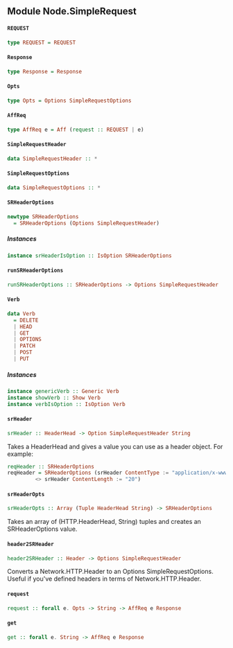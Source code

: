 ## Module Node.SimpleRequest

#### `REQUEST`

``` purescript
type REQUEST = REQUEST
```

#### `Response`

``` purescript
type Response = Response
```

#### `Opts`

``` purescript
type Opts = Options SimpleRequestOptions
```

#### `AffReq`

``` purescript
type AffReq e = Aff (request :: REQUEST | e)
```

#### `SimpleRequestHeader`

``` purescript
data SimpleRequestHeader :: *
```

#### `SimpleRequestOptions`

``` purescript
data SimpleRequestOptions :: *
```

#### `SRHeaderOptions`

``` purescript
newtype SRHeaderOptions
  = SRHeaderOptions (Options SimpleRequestHeader)
```

##### Instances
``` purescript
instance srHeaderIsOption :: IsOption SRHeaderOptions
```

#### `runSRHeaderOptions`

``` purescript
runSRHeaderOptions :: SRHeaderOptions -> Options SimpleRequestHeader
```

#### `Verb`

``` purescript
data Verb
  = DELETE
  | HEAD
  | GET
  | OPTIONS
  | PATCH
  | POST
  | PUT
```

##### Instances
``` purescript
instance genericVerb :: Generic Verb
instance showVerb :: Show Verb
instance verbIsOption :: IsOption Verb
```

#### `srHeader`

``` purescript
srHeader :: HeaderHead -> Option SimpleRequestHeader String
```

Takes a HeaderHead and gives a value you can use as a header object.
For example:
```purescript
reqHeader :: SRHeaderOptions
reqHeader = SRHeaderOptions (srHeader ContentType := "application/x-www-form-urlencoded"
         <> srHeader ContentLength := "20")
```

#### `srHeaderOpts`

``` purescript
srHeaderOpts :: Array (Tuple HeaderHead String) -> SRHeaderOptions
```

Takes an array of (HTTP.HeaderHead, String) tuples and creates an SRHeaderOptions value.

#### `header2SRHeader`

``` purescript
header2SRHeader :: Header -> Options SimpleRequestHeader
```

Converts a Network.HTTP.Header to an Options SimpleRequestOptions.
Useful if you've defined headers in terms of Network.HTTP.Header.

#### `request`

``` purescript
request :: forall e. Opts -> String -> AffReq e Response
```

#### `get`

``` purescript
get :: forall e. String -> AffReq e Response
```


